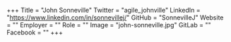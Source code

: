 +++
Title = "John Sonneville"
Twitter = "agile_johnville"
LinkedIn = "https://www.linkedin.com/in/sonnevillej/"
GitHub = "SonnevilleJ"
Website = ""
Employer = ""
Role = ""
Image = "john-sonneville.jpg"
GitLab = ""
Facebook = ""
+++
